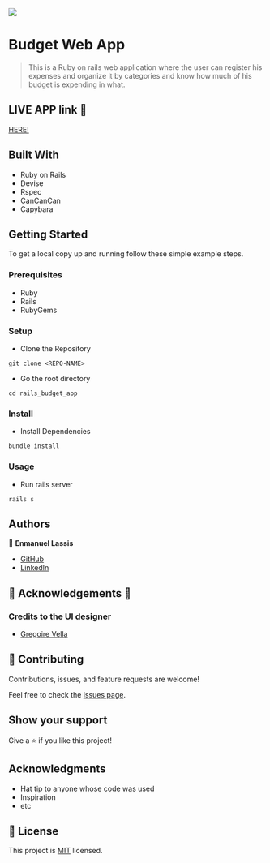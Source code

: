![](https://img.shields.io/badge/Microverse-blueviolet)

# Budget Web App

> This is a Ruby on rails web application where the user can register his expenses and organize it by categories and know how much of his budget is expending in what.

## LIVE APP link 👀
[HERE!](https://protected-anchorage-45932.herokuapp.com/)

## Built With

- Ruby on Rails
- Devise
- Rspec
- CanCanCan
- Capybara


## Getting Started

To get a local copy up and running follow these simple example steps.

### Prerequisites
- Ruby
- Rails
- RubyGems

### Setup
- Clone the Repository
```
git clone <REPO-NAME>
```
- Go the root directory
```
cd rails_budget_app
```
### Install
- Install Dependencies
```
bundle install
```
### Usage
- Run rails server
```
rails s
```

## Authors

👤 **Enmanuel Lassis**

- [GitHub](https://github.com/elassis)
- [LinkedIn](https://linkedin.com/in/enmanuel-lassis-pena)

## 🧠 Acknowledgements 📝
### Credits to the UI designer 
- [Gregoire Vella](https://www.behance.net/gregoirevella)

## 🤝 Contributing

Contributions, issues, and feature requests are welcome!

Feel free to check the [issues page](../../issues/).

## Show your support

Give a ⭐️ if you like this project!

## Acknowledgments

- Hat tip to anyone whose code was used
- Inspiration
- etc

## 📝 License

This project is [MIT](./MIT.md) licensed.
